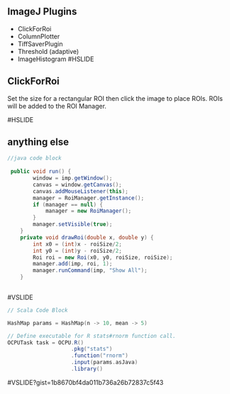 ## ImageJ Plugins

* ClickForRoi
* ColumnPlotter
* TiffSaverPlugin
* Threshold (adaptive)
* ImageHistogram
#HSLIDE


## ClickForRoi

Set the size for a rectangular ROI then click the image to place ROIs.
ROIs will be added to the ROI Manager.

#HSLIDE
## anything else

```Java
//java code block
    
 public void run() {
        window = imp.getWindow();
        canvas = window.getCanvas();
        canvas.addMouseListener(this);
        manager = RoiManager.getInstance();
        if (manager == null) {
            manager = new RoiManager();
        }
        manager.setVisible(true);
    }
    private void drawRoi(double x, double y) {
        int x0 = (int)x - roiSize/2;
        int y0 = (int)y - roiSize/2;
        Roi roi = new Roi(x0, y0, roiSize, roiSize);
        manager.add(imp, roi, 1);
        manager.runCommand(imp, "Show All");
    }
    
 ```

#VSLIDE

```Scala
// Scala Code Block

HashMap params = HashMap(n -> 10, mean -> 5)

// Define executable for R stats#rnorm function call.
OCPUTask task = OCPU.R()
                    .pkg("stats")
                    .function("rnorm")
                    .input(params.asJava)
                    .library()
```

#VSLIDE?gist=1b8670bf4da011b736a26b72837c5f43   